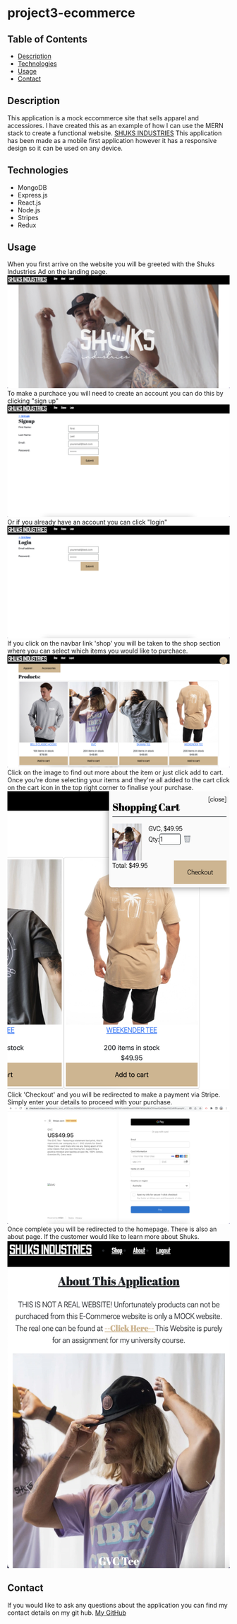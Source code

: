 # project3-ecommerce

## Table of Contents

- [Description](#Description)
- [Technologies](#Technologies)
- [Usage](#usage)
- [Contact](#contact)

## Description
This application is a mock eccommerce site that sells apparel and accessiores.
I have created this as an example of how I can use the MERN stack to create a functional website. <a href="">SHUKS INDUSTRIES</a> This application has been made as a mobile first application however it has a responsive design so it can be used on any device.
 
## Technologies
- MongoDB
- Express.js
- React.js
- Node.js
- Stripes
- Redux 


## Usage
When you first arrive on the website you will be greeted with the Shuks Industries Ad on the landing page.
<img src="./client/public/images/ss1.jpg">
To make a purchace you will need to create an account you can do this by clicking "sign up"
<img src="./client/public/images/ss6.jpg">
Or if you already have an account you can click "login"
<img src="./client/public/images/ss7.jpg">
If you click on the navbar link 'shop' you will be taken to the shop section where you can select which items you would like to purchace.
<img src="./client/public/images/ss2.jpg">
Click on the image to find out more about the item or just click add to cart.
Once you're done selecting your items and they're all added to the cart click on the cart icon in the top right corner to finalise your purchase. 
<img src="./client/public/images/ss3.jpg">
Click 'Checkout' and you will be redirected to make a payment via Stripe. Simply enter your details to proceed with your purchase.
<img src="./client/public/images/ss4.jpg">
Once complete you will be redirected to the homepage. 
There is also an about page. If the customer would like to learn more about Shuks.
<img src="./client/public/images/ss5.jpg">

## Contact
If you would like to ask any questions about the application you can find my contact details on my git hub. <a href="https://github.com/skipsterling">My GitHub</a>

